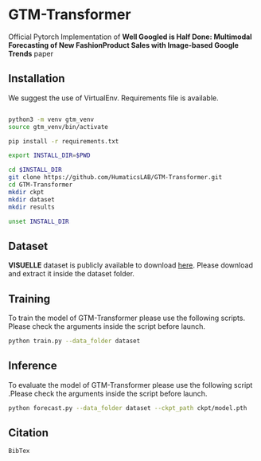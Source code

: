 # GTM-Transformer
Official Pytorch Implementation of **Well Googled is Half Done: Multimodal Forecasting of New FashionProduct Sales with Image-based Google Trends** paper

## Installation

We suggest the use of VirtualEnv. Requirements file is available.

```bash

python3 -m venv gtm_venv
source gtm_venv/bin/activate

pip install -r requirements.txt

export INSTALL_DIR=$PWD

cd $INSTALL_DIR
git clone https://github.com/HumaticsLAB/GTM-Transformer.git
cd GTM-Transformer
mkdir ckpt
mkdir dataset
mkdir results

unset INSTALL_DIR
```

## Dataset

**VISUELLE** dataset is publicly available to download [here](https://drive.google.com/file/d/1yEZPTUsOuygokMdmpt3RMhFoIkkf2ohY/view?usp=sharing). Please download and extract it inside the dataset folder.

## Training
To train the model of GTM-Transformer please use the following scripts. Please check the arguments inside the script before launch.

```bash
python train.py --data_folder dataset
```


## Inference
To evaluate the model of GTM-Transformer please use the following script .Please check the arguments inside the script before launch.

```bash
python forecast.py --data_folder dataset --ckpt_path ckpt/model.pth
```

## Citation
```
BibTex
```
